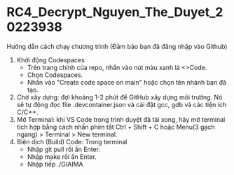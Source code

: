 # RC4_Decrypt_Nguyen_The_Duyet_20223938
Hướng dẫn cách chạy chương trình (Đảm bảo bạn đã đăng nhập vào Github)
1. Khởi động Codespaces
   - Trên trang chính của repo, nhấn vào nút màu xanh lá <>Code.
   - Chọn Codespaces.
   - Nhấn vào "Create code space on main" hoặc chọn tên nhánh bạn đã tạo.
3. Chờ xây dựng: đợi khoảng 1-2 phút để GitHub xây dựng môi trường.
   Nó sẽ tự động đọc file .devcontainer.json và cài đặt gcc, gdb và các tiện ích C/C++.
4. Mở Terminal:
   khi VS Code trong trình duyệt đã tải xong, hãy mở terminal tích hợp bằng cách nhấn phím tắt Ctrl + Shift + C hoặc Menu(3 gạch ngang) > Terminal > New terminal.
5. Biên dịch (Build) Code: Trong terminal
   - Nhập git pull rồi ấn Enter.
   - Nhập make rồi ấn Enter.
   - Nhập tiếp ./GIAIMA
